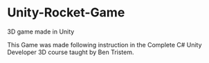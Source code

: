 # Unity-Rocket-Game
3D game made in Unity



This Game was made following instruction in the Complete C# Unity Developer 3D course taught by Ben Tristem.
